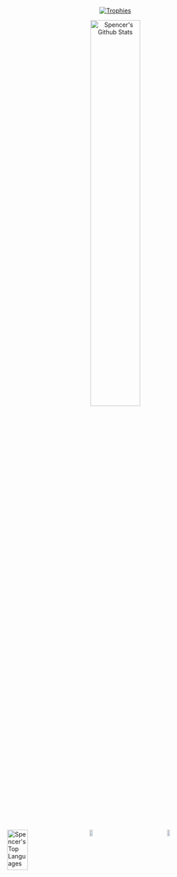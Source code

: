 
<p align="center">
  <a href="https://github.com/SpencerPresley">
    <img src="https://github-profile-trophy.vercel.app/?username=SpencerPresley&theme=radical&row=1&column=7" alt="Trophies" />
  </a>
</p>
<p align="center">
  <a href="https://github.com/SpencerPresley">
    <img src="https://denvercoder1-github-readme-stats.vercel.app/api?username=SpencerPresley&show_icons=true&count_private=true&theme=react&border_color=7F3FBF&bg_color=0D1117&title_color=F85D7F&icon_color=F8D866" alt="Spencer's Github Stats" style="width: 48%; height: auto;" />
  </a>
</p>
<p align="center">
  <div style="display: flex;">
    <a href="https://github.com/SpencerPresley">
      <img src="https://denvercoder1-github-readme-stats.vercel.app/api/top-langs/?username=SpencerPresley&langs_count=8&layout=compact&theme=react&border_color=7F3FBF&bg_color=0D1117&title_color=F85D7F&icon_color=F8D866" alt="Spencer's Top Languages" width="50%" />
    </a>
    <a href="https://github.com/SpencerPresley">
      <img src="https://github-readme-streak-stats.herokuapp.com/?user=SpencerPresley&theme=radical&border=7F3FBF&background=0D1117" alt="Spencer's GitHub Streak" width="20%" />
    </a>
      <a href="https://github.com/SpencerPresley">
    <img src="https://github-readme-activity-graph.vercel.app/graph?username=SpencerPresley&custom_title=Spencer's%20GitHub%20Activity%20Graph&bg_color=0D1117&color=7F3FBF&line=7F3FBF&point=7F3FBF&area_color=FFFFFF&title_color=FFFFFF&area=true" alt="Spencer's Graph" width="20%"/>
  </a>
  </div>
</p>
